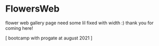 # FlowersWeb
flower web gallery page
need some lil fixed with width :)
thank you for coming here!


[ bootcamp with progate at august 2021 ]
